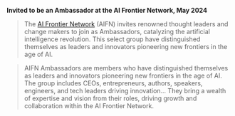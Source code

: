 **Invited to be an Ambassador at the AI Frontier Network, May 2024**

> The [AI Frontier Network](https://aifn.co) (AIFN) invites renowned thought leaders and change makers to join as Ambassadors, catalyzing the artificial intelligence revolution. This select group have distinguished themselves as leaders and innovators pioneering new frontiers in the age of AI.

> AIFN Ambassadors are members who have distinguished themselves as leaders and innovators pioneering new frontiers in the age of AI. The group includes CEOs, entrepreneurs, authors, speakers, engineers, and tech leaders driving innovation... They bring a wealth of expertise and vision from their roles, driving growth and collaboration within the AI Frontier Network.
